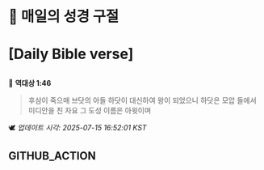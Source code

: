 # 🙏 매일의 성경 구절
# [Daily Bible verse]
##
<!-- START_BIBLE_VERSE -->
📖 **역대상 1:46**
> 후삼이 죽으매 브닷의 아들 하닷이 대신하여 왕이 되었으니 하닷은 모압 들에서 미디안을 친 자요 그 도성 이름은 아윗이며

🕊️ _업데이트 시각: 2025-07-15 16:52:01 KST_
  <!-- END_BIBLE_VERSE -->
## GITHUB_ACTION
